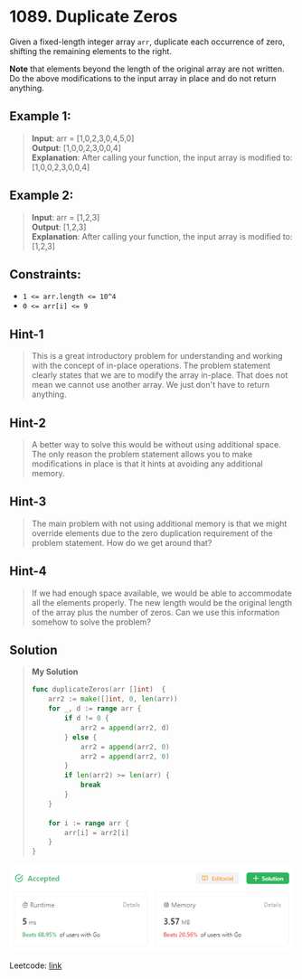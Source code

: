 # 1089. Duplicate Zeros

Given a fixed-length integer array `arr`, duplicate each occurrence of zero, shifting the remaining elements to the right.

**Note** that elements beyond the length of the original array are not written. Do the above modifications to the input array in place and do not return anything.

## Example 1:
> **Input**: arr = [1,0,2,3,0,4,5,0] \
> **Output**: [1,0,0,2,3,0,0,4] \
> **Explanation**: After calling your function, the input array is modified to: [1,0,0,2,3,0,0,4]

## Example 2:
> **Input**: arr = [1,2,3] \
> **Output**: [1,2,3] \
> **Explanation**: After calling your function, the input array is modified to: [1,2,3]

## Constraints:
* `1 <= arr.length <= 10^4`
* `0 <= arr[i] <= 9`

## Hint-1
> This is a great introductory problem for understanding and working with the concept of in-place operations. The problem statement clearly states that we are to modify the array in-place. That does not mean we cannot use another array. We just don't have to return anything.

## Hint-2
> A better way to solve this would be without using additional space. The only reason the problem statement allows you to make modifications in place is that it hints at avoiding any additional memory.


## Hint-3
> The main problem with not using additional memory is that we might override elements due to the zero duplication requirement of the problem statement. How do we get around that?

## Hint-4
> If we had enough space available, we would be able to accommodate all the elements properly. The new length would be the original length of the array plus the number of zeros. Can we use this information somehow to solve the problem?

## Solution
> **My Solution**
> ```go
> func duplicateZeros(arr []int)  {
>     arr2 := make([]int, 0, len(arr))
>     for _, d := range arr {
>         if d != 0 {
>             arr2 = append(arr2, d)
>         } else {
>             arr2 = append(arr2, 0)
>             arr2 = append(arr2, 0)
>         }
>         if len(arr2) >= len(arr) {
>             break
>         }
>     }
>     
>     for i := range arr {
>         arr[i] = arr2[i]
>     }
> }
> ```

![result](1089.png)

Leetcode: [link](https://leetcode.com/problems/duplicate-zeros/description/)